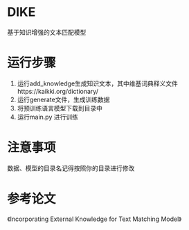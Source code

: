# DIKE
基于知识增强的文本匹配模型
# 运行步骤
1. 运行add_knowledge生成知识文本，其中维基词典释义文件https://kaikki.org/dictionary/
2. 运行generate文件，生成训练数据
3. 将预训练语言模型下载到目录中
4. 运行main.py 进行训练
# 注意事项
数据、模型的目录名记得按照你的目录进行修改
# 参考论文
《Incorporating External Knowledge for Text
Matching Model》
